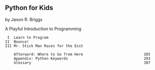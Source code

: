


## Python for Kids
by Jason R. Briggs

A Playful Introduction to Programming

```
 I  Learn to Program
II  Bounce!
III Mr. Stick Man Races for the Exit

    Afterword: Where to Go from Here                            285
    Appendix: Python Keywords                                   293
    Glossary                                                    307

```
